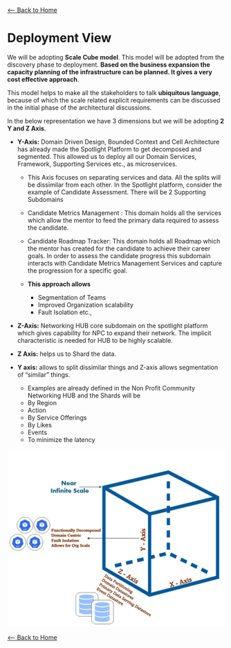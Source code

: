 [<-- Back to Home](../README.md)

# Deployment View

We will be adopting **Scale Cube model**. This model will be adopted from the discovery phase to deployment. **Based on the business expansion the capacity planning of the infrastructure can be planned. It gives a very cost effective approach**.

This model helps to make all the stakeholders to talk **ubiquitous language**, because of which the scale related explicit requirements can be discussed in the initial phase of the architectural discussions. 

In the below representation we have 3 dimensions but we will be adopting **2 Y and Z Axis**.

- **Y-Axis:** Domain Driven Design, Bounded Context and Cell Architecture has already made the Spotlight Platform to get decomposed and segmented. This allowed us to deploy all our Domain Services, Framework, Supporting Services etc., as microservices.

    -  This Axis focuses on separating services and data. All the splits will be dissimilar from each other. In the Spotlight platform, consider the example of Candidate Assessment. There will be 2 Supporting Subdomains 
    -  Candidate Metrics Management : This domain holds all the services which allow the mentor to feed the primary data required to assess the candidate.  
    -  Candidate Roadmap Tracker:  This domain holds all Roadmap which the mentor has created for the candidate to achieve their career goals. In order to assess the   candidate progress this subdomain interacts with Candidate Metrics Management Services and capture the progression for a specific goal. 

    - **This approach allows**
       - Segmentation of Teams
       - Improved Organization scalability 
       - Fault Isolation etc.,

- **Z-Axis:** Networking HUB core subdomain on the spotlight platform which gives capability for NPC to expand their network. The implicit characteristic is needed for HUB to be highly scalable. 
- **Z Axis:** helps us to Shard the data. 
- **Y axis:** allows to split dissimilar things and Z-axis allows segmentation of “similar” things. 
  - Examples are already defined in the Non Profit Community Networking HUB and the Shards will be 
   - By Region
   - Action
   - By Service Offerings
   - By Likes
   - Events
    - To minimize the latency

![Spotlight Context Diagram](..//Images/ScaleCube.PNG)

[<-- Back to Home](../README.md)
